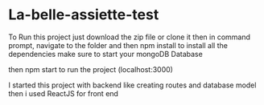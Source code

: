 # La-belle-assiette-test

To Run this project just download the zip file or clone it
then in command prompt, navigate to the folder and then npm install to install all the dependencies
make sure to start your mongoDB Database

then npm start to run the project (localhost:3000)

I started this project with backend like creating routes and database model then i used ReactJS for front end
